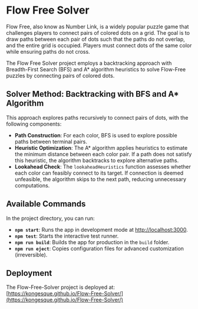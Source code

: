 # Flow Free Solver

Flow Free, also know as Number Link, is a widely popular puzzle game that challenges players to connect pairs of colored dots on a grid. The goal is to draw paths between each pair of dots such that the paths do not overlap, and the entire grid is occupied. Players must connect dots of the same color while ensuring paths do not cross.

The Flow Free Solver project employs a backtracking approach with Breadth-First Search (BFS) and A* algorithm heuristics to solve Flow-Free puzzles by connecting pairs of colored dots.

## Solver Method: Backtracking with BFS and A* Algorithm

This approach explores paths recursively to connect pairs of dots, with the following components:

- **Path Construction**: For each color, BFS is used to explore possible paths between terminal pairs.
- **Heuristic Optimization**: The A* algorithm applies heuristics to estimate the minimum distance between each color pair. If a path does not satisfy this heuristic, the algorithm backtracks to explore alternative paths.
- **Lookahead Check**: The `lookaheadHeuristics` function assesses whether each color can feasibly connect to its target. If connection is deemed unfeasible, the algorithm skips to the next path, reducing unnecessary computations.

## Available Commands

In the project directory, you can run:

- **`npm start`**: Runs the app in development mode at [http://localhost:3000](http://localhost:3000).
- **`npm test`**: Starts the interactive test runner.
- **`npm run build`**: Builds the app for production in the `build` folder.
- **`npm run eject`**: Copies configuration files for advanced customization (irreversible).

## Deployment

The Flow-Free-Solver project is deployed at: [https://kongesque.github.io/Flow-Free-Solver/](https://kongesque.github.io/Flow-Free-Solver/)
